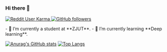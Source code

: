 ### Hi there 👋
<p align="left">
    <a href="https://reddit.com/u/macropower">
    <img alt="Reddit User Karma" src="https://img.shields.io/github/stars/Javesun99?affiliations=OWNER%2CCOLLABORATOR">
  </a>
  <a href="https://github.com/jch12138?tab=followers">
    <img alt="GitHub followers" src="https://img.shields.io/github/followers/Javesun99?color=green&logo=github">
  </a>

</p>
- 🔭 I’m currently a student at **ZJUT**.
- 🌱 I’m currently learning **Deep learning**.

[![Anurag's GitHub stats](https://github-readme-stats.vercel.app/api?username=Javesun99&show_icons=true&theme=radical)](https://github.com/anuraghazra/github-readme-stats)
[![Top Langs](https://github-readme-stats.vercel.app/api/top-langs/?username=Javesun99)](https://github.com/anuraghazra/github-readme-stats)





 


<!--
**Javesun99/Javesun99** is a ✨ _special_ ✨ repository because its `README.md` (this file) appears on your GitHub profile.

Here are some ideas to get you started:

- 🔭 I’m currently a student at **ZJUT**.
- 🌱 I’m currently learning ...
- 👯 I’m looking to collaborate on ...
- 🤔 I’m looking for help with ...
- 💬 Ask me about ...
- 📫 How to reach me: ...
- 😄 Pronouns: ...
- ⚡ Fun fact: ...
-->
